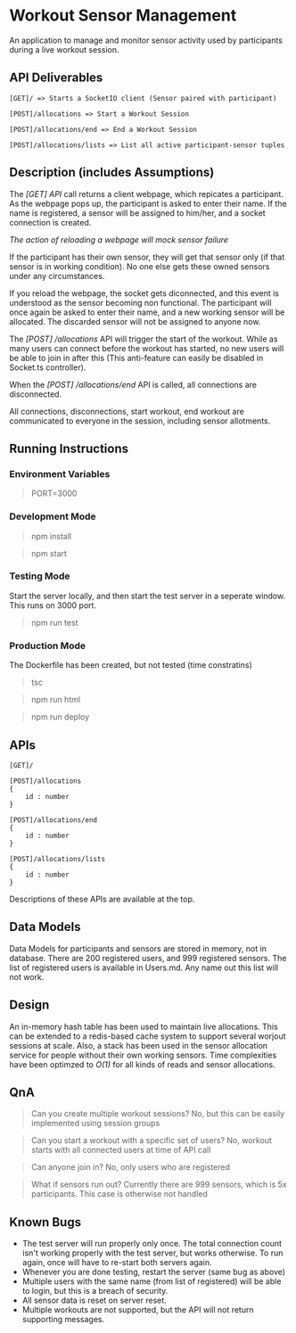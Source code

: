 # Workout Sensor Management
An application to manage and monitor sensor activity used by participants during a live workout session.
## API Deliverables

```
[GET]/ => Starts a SocketIO client (Sensor paired with participant) 
```
```
[POST]/allocations => Start a Workout Session
```
```
[POST]/allocations/end => End a Workout Session
```
```
[POST]/allocations/lists => List all active participant-sensor tuples
```
## Description (includes Assumptions)
The *[GET] API* call returns a client webpage, which repicates a participant. As the webpage pops up, the participant is asked to enter their name. If the name is registered, a sensor will be assigned to him/her, and a socket connection is created.

*The action of reloading a webpage will mock sensor failure*

If the participant has their own sensor, they will get that sensor only (if that sensor is in working condition). No one else gets these owned sensors under any circumstances.

If you reload the webpage, the socket gets diconnected, and this event is understood as the sensor becoming non functional. The participant will once again be asked to enter their name, and a new working sensor will be allocated. The discarded sensor will not be assigned to anyone now.

The *[POST] /allocations*  API will trigger the start of the workout. While as many users can connect before the workout has started, no new users will be able to join in after this (This anti-feature can easily be disabled in Socket.ts controller).

When the *[POST] /allocations/end* API is called, all connections are disconnected.

All connections, disconnections, start workout, end workout are communicated to everyone in the session, including sensor allotments.
	
## Running Instructions
### Environment Variables
> PORT=3000

### Development Mode
> npm install

> npm start

### Testing Mode
Start the server locally, and then start the test server in a seperate window. This runs on 3000 port.
 > npm run test
### Production Mode
The Dockerfile has been created, but not tested (time constratins)

> tsc

> npm run html

> npm run deploy

## APIs
```
[GET]/  
```
```
[POST]/allocations
{
	id : number
}
```
```
[POST]/allocations/end 
{
	id : number
}
```
```
[POST]/allocations/lists
{
	id : number
}
```
Descriptions of these APIs are available at the top.
## Data Models
Data Models for participants and sensors are stored in memory, not in database. There are 200 registered users, and 999 registered sensors. The list of registered users is available in Users.md. Any name out this list will not work.

## Design
An in-memory hash table has been used to maintain live allocations. This can be extended to a redis-based cache system to support several worjout sessions at scale. Also, a stack has been used in the sensor allocation service for people without their own working sensors. Time complexities have been optimzed to *O(1)* for all kinds of reads and sensor allocations. 

## QnA

> Can you create multiple workout sessions?
No, but this can be easily implemented using session groups

> Can you start a workout with a specific set of users?
No, workout starts with all connected users at time of API call

> Can anyone join in?
No, only users who are registered

> What if sensors run out?
Currently there are 999 sensors, which is 5x participants. This case is otherwise not handled

## Known Bugs
- The test server will run properly only once. The total connection count isn't working properly with the test server, but works otherwise. To run again, once will have to re-start both servers again.
- Whenever you are done testing, restart the server (same bug as above)
- Multiple users with the same name (from list of registered) will be able to login, but this is a breach of security.
- All sensor data is reset on server reset.
- Multiple workouts are not supported, but the API will not return supporting messages.


